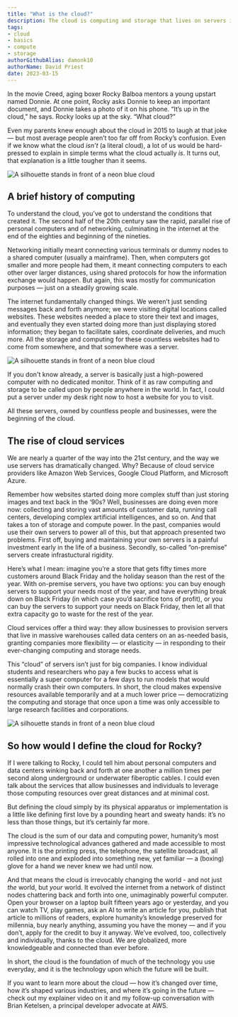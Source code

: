 ```yaml
---  
title: "What is the cloud?"  
description: The cloud is computing and storage that lives on servers in data centers. But what does that actually mean?  
tags:  
- cloud
- basics
- compute
- storage
authorGithubAlias: damonk10  
authorName: David Priest  
date: 2023-03-15  
---
```


In the movie Creed, aging boxer Rocky Balboa mentors a young upstart named Donnie. At one point, Rocky asks Donnie to keep an important document, and Donnie takes a photo of it on his phone. “It’s up in the cloud,” he says. Rocky looks up at the sky. “What cloud?”  

Even my parents knew enough about the cloud in 2015 to laugh at that joke — but most average people aren’t too far off from Rocky’s confusion. Even if we know what the cloud _isn’t_ (a literal cloud), a lot of us would be hard-pressed to explain in simple terms what the cloud actually _is_. It turns out, that explanation is a little tougher than it seems.  

![A silhouette stands in front of a neon blue cloud](./images/AdobeStock_277292661.jpg)

## A brief history of computing

To understand the cloud, you’ve got to understand the conditions that created it. The second half of the 20th century saw the rapid, parallel rise of personal computers and of networking, culminating in the internet at the end of the eighties and beginning of the nineties.  
  
Networking initially meant connecting various terminals or dummy nodes to a shared computer (usually a mainframe). Then, when computers got smaller and more people had them, it meant connecting computers to each other over larger distances, using shared protocols for how the information exchange would happen. But again, this was mostly for communication purposes — just on a steadily growing scale.  
  
The internet fundamentally changed things. We weren’t just sending messages back and forth anymore; we were visiting digital locations called websites. These websites needed a place to store their text and images, and eventually they even started doing more than just displaying stored information; they began to facilitate sales, coordinate deliveries, and much more. All the storage and computing for these countless websites had to come from somewhere, and that somewhere was a server.  

![A silhouette stands in front of a neon blue cloud](./images/AdobeStock_277292661.jpg)
  
If you don't know already, a server is basically just a high-powered computer with no dedicated monitor. Think of it as raw computing and storage to be called upon by people anywhere in the world. In fact, I could put a server under my desk right now to host a website for you to visit.  
  
All these servers, owned by countless people and businesses, were the beginning of the cloud.  
  
## The rise of cloud services  
  
We are nearly a quarter of the way into the 21st century, and the way we use servers has dramatically changed. Why? Because of cloud service providers like Amazon Web Services, Google Cloud Platform, and Microsoft Azure.  
  
Remember how websites started doing more complex stuff than just storing images and text back in the ‘90s? Well, businesses are doing even more now: collecting and storing vast amounts of customer data, running call centers, developing complex artificial intelligences, and so on. And that takes a ton of storage and compute power. In the past, companies would use their own servers to power all of this, but that approach presented two problems. First off, buying and maintaining your own servers is a painful investment early in the life of a business. Secondly, so-called “on-premise” servers create infrastuctural rigidity.  
  
Here’s what I mean: imagine you’re a store that gets fifty times more customers around Black Friday and the holiday season than the rest of the year. With on-premise servers, you have two options: you can buy enough servers to support your needs most of the year, and have everything break down on Black Friday (in which case you’d sacrifice tons of profit), or you can buy the servers to support your needs on Black Friday, then let all that extra capacity go to waste for the rest of the year.  
  
Cloud services offer a third way: they allow businesses to provision servers that live in massive warehouses called data centers on an as-needed basis, granting companies more flexibility — or elasticity — in responding to their ever-changing computing and storage needs.  
  
This “cloud” of servers isn’t just for big companies. I know individual students and researchers who pay a few bucks to access what is essentially a super computer for a few days to run models that would normally crash their own computers. In short, the cloud makes expensive resources available temporarily and at a much lower price — democratizing the computing and storage that once upon a time was only accessible to large research facilities and corporations.  

![A silhouette stands in front of a neon blue cloud](./images/AdobeStock_277292661.jpg)

## So how would I define the cloud for Rocky?
  
If I were talking to Rocky, I could tell him about personal computers and data centers winking back and forth at one another a million times per second along underground or underwater fiberoptic cables. I could even talk about the services that allow businesses and individuals to leverage those computing resources over great distances and at minimal cost.  

But defining the cloud simply by its physical apparatus or implementation is a little like defining first love by a pounding heart and sweaty hands: it’s no less than those things, but it’s certainly far more.  

The cloud is the sum of our data and computing power, humanity’s most impressive technological advances gathered and made accessible to most anyone. It is the printing press, the telephone, the satellite broadcast, all rolled into one and exploded into something new, yet familiar — a (boxing) glove for a hand we never knew we had until now.  

And that means the cloud is irrevocably changing the world - and not just _the_ world, but _your_ world. It evolved the internet from a network of distinct nodes chattering back and forth into one, unimaginably powerful computer. Open your browser on a laptop built fifteen years ago or yesterday, and you can watch TV, play games, ask an AI to write an article for you, publish that article to millions of readers, explore humanity’s knowledge preserved for millennia, buy nearly anything, assuming you have the money — and if you don’t, apply for the credit to buy it anyway. We’ve evolved, too, collectively and individually, thanks to the cloud. We are globalized, more knowledgeable and connected than ever before.  

In short, the cloud is the foundation of much of the technology you use everyday, and it is the technology upon which the future will be built.  

If you want to learn more about the cloud — how it’s changed over time, how it’s shaped various industries, and where it’s going in the future — check out my explainer video on it and my follow-up conversation with Brian Ketelsen, a principal developer advocate at AWS.
